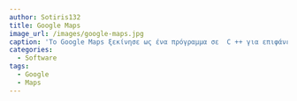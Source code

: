 ```yaml
---
author: Sotiris132
title: Google Maps
image_url: /images/google-maps.jpg
caption: 'Το Google Maps ξεκίνησε ως ένα πρόγραμμα σε  C ++ για επιφάνεια εργασείας στο Where 2 Technologies. Τον Οκτώβριο του 2004, η εταιρεία εξαγοράστηκε από την Google, η οποία τη μετέτρεψε σε διαδικτυακή εφαρμογή. Μετά από επιπλέον εξαγορές μιας εταιρείας οπτικοποίησης γεωχωρικών δεδομένων και ενός αναλυτή επισκεψιμότητας σε πραγματικό χρόνο, Το Google Maps κυκλοφόρησε τον Φεβρουάριο του 2005. Η διεπαφή της υπηρεσίας χρησιμοποιεί JavaScript, XML και Ajax. Το Google Maps προσφέρει ένα API που επιτρέπει στους χάρτες να ενσωματωθούν σε άλλους ιστοτόπους και προσφέρει εντοπισμό για επιχειρήσεις και άλλους οργανισμούς σε πολλές χώρες σε όλο τον κόσμο. Ωστόσο, οι συνεισφορές του crowdsourcing στο Google Maps δεν σταμάτησαν, καθώς η εταιρεία ανακοίνωσε ότι αυτές οι λειτουργίες θα μεταφερθούν στο πρόγραμμα Τοπικών οδηγών Google'
categories:
  - Software
tags: 
  - Google
  - Maps
---
```

